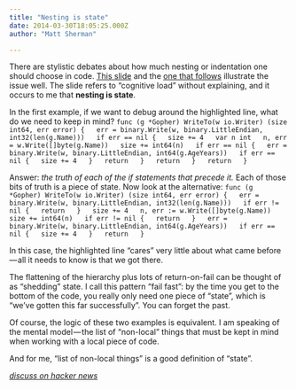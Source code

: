 ```yaml
---
title: "Nesting is state"
date: 2014-03-30T18:05:25.000Z
author: "Matt Sherman"

---
```


There are stylistic debates about how much nesting or indentation one should choose in code. [This slide](http://talks.golang.org/2013/bestpractices.slide#3) and the [one that follows](http://talks.golang.org/2013/bestpractices.slide#4) illustrate the issue well. The slide refers to “cognitive load” without explaining, and it occurs to me that **nesting is state**.

In the first example, if we want to debug around the highlighted line, what do we need to keep in mind?
`func (g *Gopher) WriteTo(w io.Writer) (size int64, err error) {  
    err = binary.Write(w, binary.LittleEndian, int32(len(g.Name)))  
    if err == nil {  
        size += 4  
        var n int  
        n, err = w.Write([]byte(g.Name))  
        size += int64(n)  
        if err == nil {  
            err = binary.Write(w, binary.LittleEndian, int64(g.AgeYears))  
            if err == nil {  
                size += 4  
            }  
            return  
        }  
        return  
    }  
    return  
}`

Answer: _the truth of each of the if statements that precede it._ Each of those bits of truth is a piece of state. Now look at the alternative:
`func (g *Gopher) WriteTo(w io.Writer) (size int64, err error) {  
    err = binary.Write(w, binary.LittleEndian, int32(len(g.Name)))  
    if err != nil {  
        return  
    }  
    size += 4  
    n, err := w.Write([]byte(g.Name))  
    size += int64(n)  
    if err != nil {  
        return  
    }  
    err = binary.Write(w, binary.LittleEndian, int64(g.AgeYears))  
    if err == nil {  
        size += 4  
    }  
    return  
}`

In this case, the highlighted line “cares” very little about what came before — all it needs to know is that we got there.

The flattening of the hierarchy plus lots of return-on-fail can be thought of as “shedding” state. I call this pattern “fail fast”: by the time you get to the bottom of the code, you really only need one piece of “state”, which is “we’ve gotten this far successfully”. You can forget the past.

Of course, the logic of these two examples is equivalent. I am speaking of the mental model — the list of “non-local” things that must be kept in mind when working with a local piece of code.

And for me, “list of non-local things” is a good definition of “state”.

[_discuss on hacker news_](https://news.ycombinator.com/item?id=7497134)
